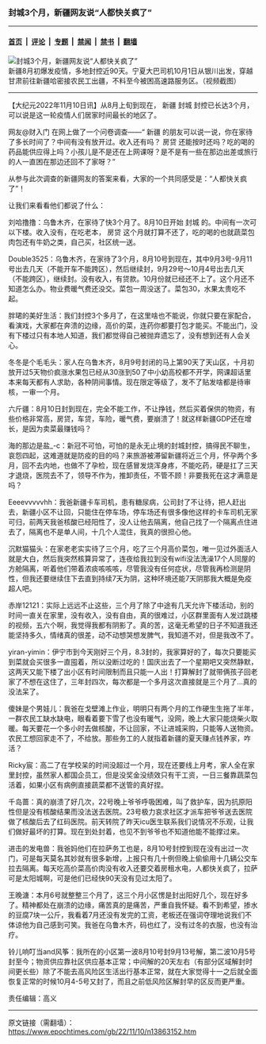 ### 封城3个月，新疆网友说“人都快关疯了”

---

#### [首页](../../../..?n13863152) &nbsp;|&nbsp; [评论](../../../../../epoch-comment?n13863152) &nbsp;|&nbsp; [专题](../../../../../epoch-special?n13863152) &nbsp;|&nbsp; [禁闻](../../../../../epoch-news?n13863152) &nbsp;|&nbsp; [禁书](../../../../../books?n13863152) &nbsp;|&nbsp; [翻墙](https://github.com/gfw-breaker/nogfw/blob/master/README.md?n13863152)


<div><img alt="封城3个月，新疆网友说“人都快关疯了”" class="attachment-djy_600_400 size-djy_600_400 wp-post-image" src="https://i.epochtimes.com/assets/uploads/2022/11/id13863177-dd1c47ccf62d02ffbce0fc62977123cd-.png"/>
<div class="caption">
 新疆8月初爆发疫情，多地封控近90天。宁夏大巴司机10月1日从银川出发，穿越甘肃前往新疆哈密接农民工出疆，不料至今被困高速路服务区。（视频截图）
</div></div><hr/><div class="post_content" id="artbody" itemprop="articleBody">
 <!-- article content begin -->
 <p>
  【大纪元2022年11月10日讯】从8月上旬到现在，
  <ok href="https://www.epochtimes.com/gb/tag/%E6%96%B0%E7%96%86.html">
   新疆
  </ok>
  <ok href="https://www.epochtimes.com/gb/tag/%E5%B0%81%E5%9F%8E.html">
   封城
  </ok>
  封控已长达3个月，可以说是这一轮疫情人们居家时间最长的地区了。
 </p>
 <p>
  网友@财入门 在网上做了一个问卷调查——“
  <ok href="https://www.epochtimes.com/gb/tag/%E6%96%B0%E7%96%86.html">
   新疆
  </ok>
  的朋友可以说一说，你在家待了多长时间了？中间有没有放开过。收入还有吗？
  <ok href="https://www.epochtimes.com/gb/tag/%E6%88%BF%E8%B4%B7.html">
   房贷
  </ok>
  还能按时还吗？吃的喝的药品能供应得上吗？小孩儿是不是还在上网课呀？是不是有一些在那边出差或旅行的人一直困在那边还回不了家呀？”
 </p>
 <p>
  从参与此次调查的新疆网友的答案来看，大家的一个共同感受是：“人都快关疯了”！
 </p>
 <p>
  让我们来看看他们都说了什么：
 </p>
 <p>
  刘哈撸撸：乌鲁木齐，在家待了快3个月了。8月10日开始
  <ok href="https://www.epochtimes.com/gb/tag/%E5%B0%81%E5%9F%8E.html">
   封城
  </ok>
  的。中间有一次可以下楼。收入没有，在吃老本，
  <ok href="https://www.epochtimes.com/gb/tag/%E6%88%BF%E8%B4%B7.html">
   房贷
  </ok>
  这个月就打算不还了，吃的喝的也就蔬菜包肉包还有牛奶之类，自己买，社区统一送。
 </p>
 <p>
  Double3525：乌鲁木齐，在家待了3个月，8月10号到现在，其中9月3号-9月11号出去几天（不能开车不能跨区），然后继续封，9月29号～10月4号出去几天（不能跨区），继续封。没有收入，有贷款。10月份就已经还不上了。这个月还不知道怎么办。物业费暖气费还没交。菜包一周没送了。菜包30，水果太贵吃不起。
 </p>
 <p>
  胖珺的美好生活：我们封控3个多月了，在这里啥也不能说，你就只要在家配合，看演戏，大家都在奔溃的边缘，高价的菜，连药你都要打包才能买。不能出门，没有下楼过只有本地人知道，我们都觉得自己被抛弃遗忘了，没有想到还有人会关心。
 </p>
 <p>
  冬冬是个毛毛头：家人在乌鲁木齐，8月9号封闭的马上第90天了天山区，十月初放开过5天物价疯涨水果包已经从30涨到50了中小幼高校都不开学，网课超话里本来每天都有人求助，各种阴间事情。现在限定等级了，发不了贴发啥都是待审核，一审一个月。
 </p>
 <p>
  六斤疆：8月10日封到现在，完全不能工作，不让挣钱，然后买着保供的物资，有些价格非常高，房贷，车贷，车险，暖气费，要崩溃了！就这样新疆GDP还在增长，是因为卖菜最赚钱吗？
 </p>
 <p>
  海的那边是盐_-c：新冠不可怕，可怕的是永无止境的封城封控，搞得民不聊生，哀怨四起，这难道就是防疫的目的吗？来旅游被滞留新疆将近三个月，怀孕两个多月，回不去内地，也做不了孕检，现在感冒发烧浑身疼，不能吃药，硬是扛了三天才退烧，医院去不了，领导不作为，推卸责任，不管不顾！非要我死在这才满意是吗？
 </p>
 <p>
  Eeeevvvvvhh：我爸新疆卡车司机，患有糖尿病，公司封了不让待，把人赶出去，新疆小区不让回，只能住在停车场，停车场还有很多像他这样的卡车司机无家可归，前两天我爸核酸已经阳性了，没人让他去隔离，他自己找了一个隔离点住进去了，隔离也不是单人间，十几个人混住，我真的很担心他。
 </p>
 <p>
  沉默猫猫头：在家老老实实待了三个月，吃了三个月高价菜包，唯一见过外面活人就是大白，然后我突然核算异常了，连夜给我拉到没有wifi没法洗澡17个人同屋的方舱隔离，听着他们带着浓痰咳咳咳，尽管我没有任何症状，尽管我再检测是阴性，但我还要继续住下去直到持续7天为阴，这种环境还能7天阴那我大概是免疫超人吧。
 </p>
 <p>
  赤岸12121：实际上远远不止这些，三个月了除了中途有几天允许下楼活动，别的时间一直关在家里，没有收入，没有自由，真的很难过，小区群里面有人发过跳楼的视频，五六个啊，我觉得我都有阴影了。真的苦，这毫无希望的日子不知道我还能坚持多久，情绪真的很差，动不动想哭想发脾气，我知道不对，但是我改不了。
 </p>
 <p>
  yiran-yimin：伊宁市到今天刚好三个月，8.3封的，我家算好的了，每次只要能买到菜就会买很多一直囤着，所以没断过吃的！国庆出去了一个星期吧又突然静默，这两天又能下楼了出小区有时间限制而且只能一人出！打算解封了就带俩孩子回老家了不想在这住了，三年封四次，每次都是一个多月这次直接就是三个月了…真的没法呆了。
 </p>
 <p>
  傻妹是个男娃儿：我爸在戈壁滩上作业，明明只有两个月的工作硬生生拖了半年，一群农民工缺水缺电，眼看着要下雪了也没有暖气，没网，晚上大家只能烧柴火取暖。每天要花一个多小时去做核酸，不让回家，不让进城采购，只能等人送物资。农民工想回家走不了，不给放。那些务工的人就指着新疆的夏天赚点钱养家，咋活？
 </p>
 <p>
  Ricky宸：高二了在学校呆的时间没超过一个月，现在还要线上月考，家人全在家里封控，虽然家人都国企员工，但是没奖金没绩效只有干工资，一日三餐靠蔬菜包活着，如果小区有病例直接蔬菜都不送管的真好捏。
 </p>
 <p>
  千岛蔷：真的崩溃了好几次，22号晚上爷爷呼吸困难，叫了救护车，因为抗原阳性但是没有核酸结果而没法送去医院。23号极力哀求社区才派车把爷爷送去医院做了核酸后去了红码医院。前天转院了昨天icu医生联系我们说情况不乐观，让我们做好最坏的打算。现在到处封着，也见不到爷爷也不知道他能不能撑过来。
 </p>
 <p>
  进击的发电兽：我爸妈他们在拉萨务工也是，8月10号封控到现在没有出过一次门，可是每天莫名其妙就有很多新增，上报只有几十例但晚上偷偷用十几辆公交车拉去隔离。每天吃高价菜高价肉没有收入还要交着房租水电，人都快关疯了，拉萨可是太阳城啊，可是他们已经快90天没有见过太阳了。
 </p>
 <p>
  王晚溏：本月6号就整整三个月了，这三个月小区愣是封出阳好几个，现在好多了。精神都处在崩溃的边缘，痛苦真的是痛苦，严重自我怀疑。看不到希望，掺水的豆腐7块一公斤，我看着7月还没有发完的工资，老板还在强词夺理地说我们不体谅他为自己感到可笑。我爸在乌鲁木齐，码也红了，没有过冬的衣服，也没有治疗。
 </p>
 <p>
  铃儿响叮当and风筝：我所在的小区第一波8月10号封9月13号解，第二波10月5号封至今；物资供应靠社区供应基本正常；中间解的20天左右（有部分区域解封时间更长些）除了不能去高风险区生活出行基本正常，就在大家觉得十一之后就全面恢复正常的时候10月4-5号又封了，而且之前低风险区解封早的区反而更严重。
 </p>
 <p>
  责任编辑：高义
 </p>
 <!-- article content end -->
 <div id="below_article_ad">
 </div>
</div>


---

原文链接（需翻墙）：https://www.epochtimes.com/gb/22/11/10/n13863152.htm